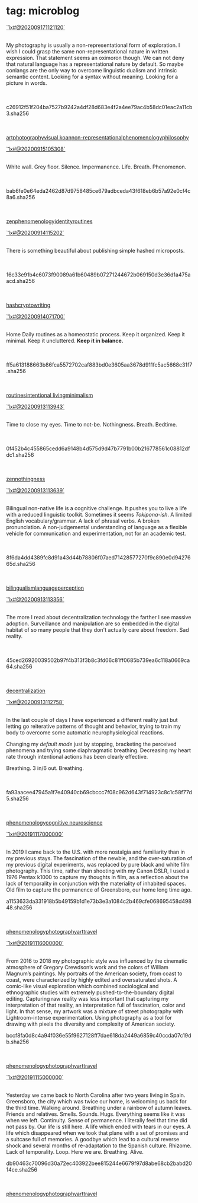 
# tag: microblog

<div class="micropost">
<a href="../1x#@202009171121120">`1x#@202009171121120`</a><br><br>


My photography is usually a non-representational form of exploration. I wish I could grasp the same non-representational nature in written expression. That statement seems an oximoron though. We can not deny that natural language has a representational nature by default. So maybe conlangs are the only way to overcome linguistic dualism and intrinsic semantic content. Looking for a syntax without meaning. Looking for a picture in words.

<br><br> <hash>c26912f51f204ba7527b9242a4df28d683e4f2a4ee79ac4b58dc01eac2a11cb3.sha256</hash>


<br><br><a class="tag" href="#!tags/art.md">art</a><a class="tag" href="#!tags/photography.md">photography</a><a class="tag" href="#!tags/visual koan.md">visual koan</a><a class="tag" href="#!tags/non-representational.md">non-representational</a><a class="tag" href="#!tags/phenomenology.md">phenomenology</a><a class="tag" href="#!tags/philosophy.md">philosophy</a>
</div>

<div class="micropost">
<a href="../1x#@20200915105308">`1x#@20200915105308`</a><br><br>


White wall. Grey floor. Silence. Impermanence. Life. Breath. Phenomenon. 

<br><br> <hash>bab6fe0e64eda2462d87d9758485ce679adbceda43f618eb6b57a92e0cf4c8a6.sha256</hash>


<br><br><a class="tag" href="#!tags/zen.md">zen</a><a class="tag" href="#!tags/phenomenology.md">phenomenology</a><a class="tag" href="#!tags/identity.md">identity</a><a class="tag" href="#!tags/routines.md">routines</a>
</div>

<div class="micropost">
<a href="../1x#@20200914115202">`1x#@20200914115202`</a><br><br>


There is something beautiful about publishing simple hashed microposts.

<br><br><hash>16c33e91b4c6073f90089a61b60489b07271244672b069150d3e36d1a475aacd.sha256</hash>


<br><br><a class="tag" href="#!tags/hash.md">hash</a><a class="tag" href="#!tags/crypto.md">crypto</a><a class="tag" href="#!tags/writing.md">writing</a>
</div>

<div class="micropost">
<a href="../1x#@20200914071700">`1x#@20200914071700`</a><br><br>


Home Daily routines as a homeostatic process. Keep it organized. Keep it minimal. Keep it uncluttered. **Keep it in balance.**

<br><br><hash>ff5a613188663b86fca5572702caf883bd0e3605aa3678d911fc5ac5668c31f7.sha256</hash>


<br><br><a class="tag" href="#!tags/routines.md">routines</a><a class="tag" href="#!tags/intentional living.md">intentional living</a><a class="tag" href="#!tags/minimalism.md">minimalism</a>
</div>

<div class="micropost">
<a href="../1x#@20200913113943">`1x#@20200913113943`</a><br><br>


Time to close my eyes. Time to not-be. Nothingness. Breath. Bedtime.

<br><br><hash>0f452b4c455865cedd6a9148b4d575d9d47b7791b00b216778561c08812dfdc1.sha256</hash>


<br><br><a class="tag" href="#!tags/zen.md">zen</a><a class="tag" href="#!tags/nothingness.md">nothingness</a>
</div>

<div class="micropost">
<a href="../1x#@20200913113639">`1x#@20200913113639`</a><br><br>


Bilingual non-native life is a cognitive challenge. It pushes you to live a life with a reduced linguistic toolkit. Sometimes it seems *Tokipona-ish*. A limited English vocabulary/grammar. A lack of phrasal verbs. A broken pronunciation. A non-judgemental understanding of language as a flexible vehicle for communication and experimentation, not for an academic test.

<br><br><hash>8f6da4dd4389fc8d91a43d44b78806f07aed71428577270f9c890e0d9427665d.sha256</hash>


<br><br><a class="tag" href="#!tags/bilingualism.md">bilingualism</a><a class="tag" href="#!tags/language.md">language</a><a class="tag" href="#!tags/perception.md">perception</a>
</div>

<div class="micropost">
<a href="../1x#@20200913113356">`1x#@20200913113356`</a><br><br>


The more I read about decentralization technology the farther I see massive adoption. Surveillance and manipulation are so embedded in the digital habitat of so many people that they don't actually care about freedom. Sad reality.

<br><br><hash>45ced26920039502b97f4b313f3b8c3fd06c81ff0685b739ea6c118a0669ca64.sha256</hash>


<br><br><a class="tag" href="#!tags/decentralization.md">decentralization</a>
</div>

<div class="micropost">
<a href="../1x#@20200913112758">`1x#@20200913112758`</a><br><br>


In the last couple of days I have experienced a different reality just but letting go reiterative patterns of thought and behavior, trying to train my body to overcome some automatic neurophysiological reactions. 

Changing my *default mode* just by stopping, bracketing the perceived phenomena and trying some diaphragmatic breathing. Decreasing my heart rate through intentional actions has been clearly effective.

Breathing. 3 in/6 out. Breathing.  

<br><br><hash>fa93aacee47945a1f7e40940cb69cbccc7f08c962d643f714923c8c1c58f77d5.sha256</hash>


<br><br><a class="tag" href="#!tags/phenomenology.md">phenomenology</a><a class="tag" href="#!tags/cognitive neuroscience.md">cognitive neuroscience</a>
</div>

<div class="micropost">
<a href="../1x#@20191117000000">`1x#@20191117000000`</a><br><br>


In 2019 I came back to the U.S. with more nostalgia and familiarity than in my previous stays. The fascination of the newbie, and the over-saturation of my previous digital experiments, was replaced by pure black and white film photography. This time, rather than shooting with my Canon DSLR, I used a 1976 Pentax k1000 to capture my thoughts in film, as a reflection about the lack of temporality in conjunction with the materiality of inhabited spaces. Old film to capture the permanence of Greensboro, our home long time ago.

<hash>a1153633da331918b5b49159b1d1e73b3e3a1084c2b469cfe068695458d49848.sha256</hash>


<br><br><a class="tag" href="#!tags/phenomenology.md">phenomenology</a><a class="tag" href="#!tags/photography.md">photography</a><a class="tag" href="#!tags/art.md">art</a><a class="tag" href="#!tags/travel.md">travel</a>
</div>

<div class="micropost">
<a href="../1x#@20191116000000">`1x#@20191116000000`</a><br><br>


From 2016 to 2018 my photographic style was influenced by the cinematic atmosphere of Gregory Crewdson’s work and the colors of William Magnum’s paintings. My portraits of the American society, from coast to coast, were characterized by highly edited and oversaturated shots. A comic-like visual exploration which combined sociological and ethnographic studies with extremely pushed-to-the-boundary digital editing. Capturing raw reality was less important that capturing my interpretation of that reality, an interpretation full of fascination, color and light. In that sense, my artwork was a mixture of street photography with Lightroom-intense experimentation. Using photography as a tool for drawing with pixels the diversity and complexity of American society.

<hash>bccf8fa0d8c4a94f036e55f9627128ff7dae618da2449a6859c40ccda07c19db.sha256</hash>


<br><br><a class="tag" href="#!tags/phenomenology.md">phenomenology</a><a class="tag" href="#!tags/photography.md">photography</a><a class="tag" href="#!tags/art.md">art</a><a class="tag" href="#!tags/travel.md">travel</a>
</div>

<div class="micropost">
<a href="../1x#@20191115000000">`1x#@20191115000000`</a><br><br>


Yesterday we came back to North Carolina after two years living in Spain. Greensboro, the city which was twice our home, is welcoming us back for the third time. Walking around. Breathing under a rainbow of autumn leaves. Friends and relatives. Smells. Sounds. Hugs. Everything seems like it was when we left. Continuity. Sense of permanence. I literally feel that time did not pass by. Our life is still here. A life which ended with tears in our eyes. A life which disappeared when we took that plane with a set of promises and a suitcase full of memories. A goodbye which lead to a cultural reverse shock and several months of re-adaptation to the Spanish culture. Rhizome. Lack of temporality. Loop. Here we are. Breathing. Alive.

<hash>db90463c70096d30a72ec403922bee815244e6679f97d8abe68cb2babd2014ce.sha256</hash>


<br><br><a class="tag" href="#!tags/phenomenology.md">phenomenology</a><a class="tag" href="#!tags/photography.md">photography</a><a class="tag" href="#!tags/art.md">art</a><a class="tag" href="#!tags/travel.md">travel</a>
</div>
